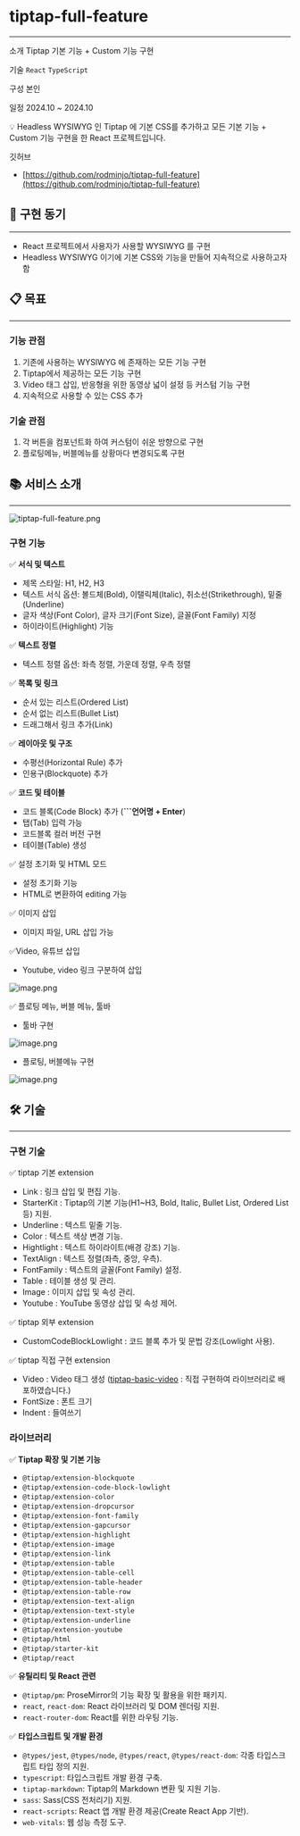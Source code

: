 # tiptap-full-feature

---

소개         Tiptap 기본 기능 + Custom 기능 구현

기술          `React`  `TypeScript`

구성          본인

일정          2024.10 ~ 2024.10

<aside>
💡 Headless WYSIWYG 인 Tiptap 에 기본 CSS를 추가하고 모든 기본 기능 + Custom 기능 구현을 한 React 프로젝트입니다.
</aside>

깃허브

- [https://github.com/rodminjo/tiptap-full-feature](https://github.com/rodminjo/tiptap-full-feature)

## 📖 구현 동기

---

- React 프로젝트에서 사용자가 사용할 WYSIWYG 를 구현
- Headless WYSIWYG 이기에 기본 CSS와 기능을 만들어 지속적으로 사용하고자 함

## 📋 목표

---

### 기능 관점

1. 기존에 사용하는 WYSIWYG 에 존재하는 모든 기능 구현
2. Tiptap에서 제공하는 모든 기능 구현
3. Video 태그 삽입, 반응형을 위한 동영상 넓이 설정 등 커스텀 기능 구현
4. 지속적으로 사용할 수 있는 CSS 추가

### 기술 관점

1. 각 버튼을 컴포넌트화 하여 커스텀이 쉬운 방향으로 구현
2. 플로팅메뉴, 버블메뉴를 상황마다 변경되도록 구현

## **📚 서비스 소개**

---

![tiptap-full-feature.png](assets/images/tiptap-full-feature.png)

### 구현 기능

✅ **서식 및 텍스트**

- 제목 스타일: H1, H2, H3
- 텍스트 서식 옵션: 볼드체(Bold), 이탤릭체(Italic), 취소선(Strikethrough), 밑줄(Underline)
- 글자 색상(Font Color), 글자 크기(Font Size), 글꼴(Font Family) 지정
- 하이라이트(Highlight) 기능

✅ **텍스트 정렬**

- 텍스트 정렬 옵션: 좌측 정렬, 가운데 정렬, 우측 정렬

✅ **목록 및 링크**

- 순서 있는 리스트(Ordered List)
- 순서 없는 리스트(Bullet List)
- 드래그해서 링크 추가(Link)

✅ **레이아웃 및 구조**

- 수평선(Horizontal Rule) 추가
- 인용구(Blockquote) 추가

✅ **코드 및 테이블**

- 코드 블록(Code Block) 추가 (**```언어명 + Enter**)
- 탭(Tab) 입력 가능
- 코드블록 컬러 버전 구현
- 테이블(Table) 생성

✅ 설정 초기화 및 HTML 모드

- 설정 초기화 기능
- HTML로 변환하여 editing 가능

✅ 이미지 삽입

- 이미지 파일, URL 삽입 가능

✅Video, 유튜브 삽입

- Youtube, video 링크 구분하여 삽입

![image.png](assets/images/image.png)

✅ 플로팅 메뉴, 버블 메뉴, 툴바

- 툴바 구현

![image.png](assets/images/04ab135c-9c72-42a6-b889-7e8d1ea48ce9.png)

- 플로팅, 버블메뉴 구현

![image.png](assets/images/02abc39e-4b94-4b21-a855-4f466edab53a.png)

## 🛠️ 기술

---

### 구현 기술

✅ tiptap 기본 extension

- Link : 링크 삽입 및 편집 기능.
- StarterKit : Tiptap의 기본 기능(H1~H3, Bold, Italic, Bullet List, Ordered List 등) 지원.
- Underline : 텍스트 밑줄 기능.
- Color : 텍스트 색상 변경 기능.
- Hightlight : 텍스트 하이라이트(배경 강조) 기능.
- TextAlign : 텍스트 정렬(좌측, 중앙, 우측).
- FontFamily : 텍스트의 글꼴(Font Family) 설정.
- Table :  테이블 생성 및 관리.
- Image : 이미지 삽입 및 속성 관리.
- Youtube : YouTube 동영상 삽입 및 속성 제어.

✅ tiptap 외부 extension

- CustomCodeBlockLowlight : 코드 블록 추가 및 문법 강조(Lowlight 사용).

✅ tiptap 직접 구현 extension

- Video : Video 태그 생성 ([tiptap-basic-video](https://www.npmjs.com/package/tiptap-basic-video) : 직접 구현하여 라이브러리로 배포하였습니다.)
- FontSize : 폰트 크기
- Indent : 들여쓰기

### 라이브러리


✅ **Tiptap 확장 및 기본 기능**

- `@tiptap/extension-blockquote`
- `@tiptap/extension-code-block-lowlight`
- `@tiptap/extension-color`
- `@tiptap/extension-dropcursor`
- `@tiptap/extension-font-family`
- `@tiptap/extension-gapcursor`
- `@tiptap/extension-highlight`
- `@tiptap/extension-image`
- `@tiptap/extension-link`
- `@tiptap/extension-table`
- `@tiptap/extension-table-cell`
- `@tiptap/extension-table-header`
- `@tiptap/extension-table-row`
- `@tiptap/extension-text-align`
- `@tiptap/extension-text-style`
- `@tiptap/extension-underline`
- `@tiptap/extension-youtube`
- `@tiptap/html`
- `@tiptap/starter-kit`
- `@tiptap/react`

✅ **유틸리티 및 React 관련**

- `@tiptap/pm`: ProseMirror의 기능 확장 및 활용을 위한 패키지.
- `react`, `react-dom`: React 라이브러리 및 DOM 렌더링 지원.
- `react-router-dom`: React를 위한 라우팅 기능.

✅ **타입스크립트 및 개발 환경**

- `@types/jest`, `@types/node`, `@types/react`, `@types/react-dom`: 각종 타입스크립트 타입 정의 지원.
- `typescript`: 타입스크립트 개발 환경 구축.
- `tiptap-markdown`: Tiptap의 Markdown 변환 및 지원 기능.
- `sass`: Sass(CSS 전처리기) 지원.
- `react-scripts`: React 앱 개발 환경 제공(Create React App 기반).
- `web-vitals`: 웹 성능 측정 도구.